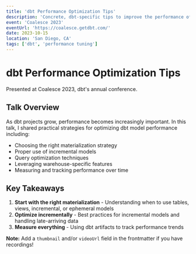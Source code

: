 ```yaml
---
title: 'dbt Performance Optimization Tips'
description: 'Concrete, dbt-specific tips to improve the performance of your models and speed up your analytics workflows.'
event: 'Coalesce 2023'
eventUrl: 'https://coalesce.getdbt.com/'
date: 2023-10-15
location: 'San Diego, CA'
tags: ['dbt', 'performance tuning']
---
```


# dbt Performance Optimization Tips

Presented at Coalesce 2023, dbt's annual conference.

## Talk Overview

As dbt projects grow, performance becomes increasingly important. In this talk, I shared practical strategies for optimizing dbt model performance including:

- Choosing the right materialization strategy
- Proper use of incremental models
- Query optimization techniques
- Leveraging warehouse-specific features
- Measuring and tracking performance over time

## Key Takeaways

1. **Start with the right materialization** - Understanding when to use tables, views, incremental, or ephemeral models
2. **Optimize incrementally** - Best practices for incremental models and handling late-arriving data
3. **Measure everything** - Using dbt artifacts to track performance trends

**Note:** Add a `thumbnail` and/or `videoUrl` field in the frontmatter if you have recordings!